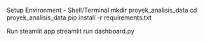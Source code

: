 Setup Environment - Shell/Terminal
mkdir proyek_analisis_data
cd proyek_analisis_data
pip install -r requirements.txt

Run steamlit app
streamlit run dashboard.py 